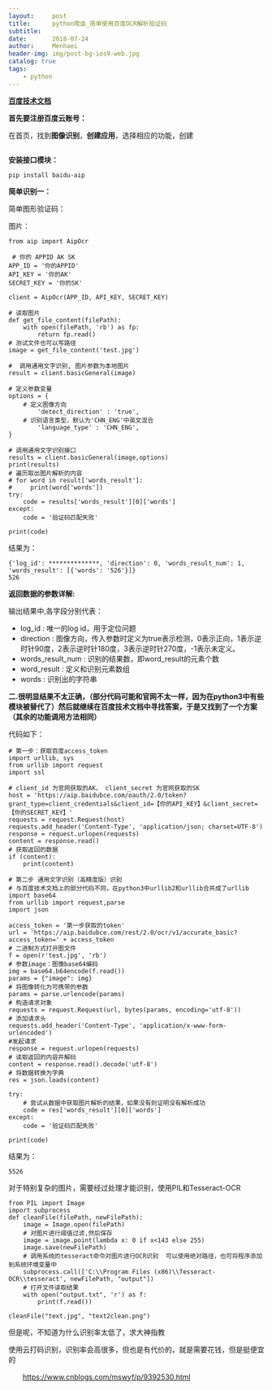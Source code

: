 ```yaml
---
layout:     post
title:      python爬虫_简单使用百度OCR解析验证码
subtitle:   
date:       2018-07-24
author:     Menhaei
header-img: img/post-bg-ios9-web.jpg
catalog: true
tags:
    - python
---
```

**[百度技术文档](https://link.zhihu.com/?target=https%3A//ai.baidu.com/docs%23/OCR-API/top)**

**首先要注册百度云账号：**

在首页，找到**图像识别**，**创建应用**，选择相应的功能，创建

<img src="https://images2018.cnblogs.com/blog/1432315/201807/1432315-20180724184731327-1320980786.png" alt="" />

**安装接口模块：**

```
pip install baidu-aip
```

**简单识别一：**

简单图形验证码：

图片：<img src="https://images2018.cnblogs.com/blog/1432315/201807/1432315-20180724183721395-1187814475.jpg" alt="" />

```
from aip import AipOcr

 # 你的 APPID AK SK
APP_ID = '你的APPID'
API_KEY = '你的AK'
SECRET_KEY = '你的SK'

client = AipOcr(APP_ID, API_KEY, SECRET_KEY)

# 读取图片
def get_file_content(filePath):
    with open(filePath, 'rb') as fp:
        return fp.read()
# 测试文件也可以写路径
image = get_file_content('test.jpg')

#  调用通用文字识别, 图片参数为本地图片
result = client.basicGeneral(image)

# 定义参数变量
options = {
    # 定义图像方向
        'detect_direction' : 'true',
    # 识别语言类型，默认为'CHN_ENG'中英文混合
        'language_type' : 'CHN_ENG',
}

# 调用通用文字识别接口
results = client.basicGeneral(image,options)
print(results)
# 遍历取出图片解析的内容
# for word in result['words_result']:
#     print(word['words'])
try:
    code = results['words_result'][0]['words']
except:
    code = '验证码匹配失败'

print(code)
```

结果为：

```
{'log_id': **************, 'direction': 0, 'words_result_num': 1, 'words_result': [{'words': '526'}]}
526
```

**返回数据的参数详解:**

输出结果中,各字段分别代表：

- log_id : 唯一的log id，用于定位问题
- direction : 图像方向，传入参数时定义为true表示检测，0表示正向，1表示逆时针90度，2表示逆时针180度，3表示逆时针270度，-1表示未定义。
- words_result_num : 识别的结果数，即word_result的元素个数
- word_result : 定义和识别元素数组
- words : 识别出的字符串

**二.很明显结果不太正确，（部分代码可能和官网不太一样，因为在python3中有些模块被替代了）然后就继续在百度技术文档中寻找答案，于是又找到了一个方案（其余的功能调用方法相同）**

代码如下：

```
# 第一步：获取百度access_token
import urllib, sys
from urllib import request
import ssl

# client_id 为官网获取的AK， client_secret 为官网获取的SK
host = 'https://aip.baidubce.com/oauth/2.0/token?grant_type=client_credentials&client_id=【你的API_KEY】&client_secret=【你的SECRET_KEY】'
requests = request.Request(host)
requests.add_header('Content-Type', 'application/json; charset=UTF-8')
response = request.urlopen(requests)
content = response.read()
# 获取返回的数据
if (content):
    print(content)

# 第二步 通用文字识别（高精度版）识别
# 与百度技术文档上的部分代码不同，在python3中urllib2和urllib合并成了urllib
import base64
from urllib import request,parse
import json

access_token = '第一步获取的token'
url = 'https://aip.baidubce.com/rest/2.0/ocr/v1/accurate_basic?access_token=' + access_token
# 二进制方式打开图文件
f = open(r'test.jpg', 'rb')
# 参数image：图像base64编码
img = base64.b64encode(f.read())
params = {"image": img}
# 将图像转化为可携带的参数
params = parse.urlencode(params)
# 构造请求对象
requests = request.Request(url, bytes(params, encoding='utf-8'))
# 添加请求头
requests.add_header('Content-Type', 'application/x-www-form-urlencoded')
#发起请求
response = request.urlopen(requests)
# 读取返回的内容并解码
content = response.read().decode('utf-8')
# 将数据转换为字典
res = json.loads(content)

try:
    # 尝试从数据中获取图片解析的结果，如果没有则证明没有解析成功
    code = res['words_result'][0]['words']
except:
    code = '验证码匹配失败'

print(code)
```

结果为：

```
5526
```

对于特别复杂的图片，需要经过处理才能识别，使用PIL和Tesseract-OCR

```
from PIL import Image
import subprocess
def cleanFile(filePath, newFilePath):
    image = Image.open(filePath)
    # 对图片进行阈值过滤,然后保存
    image = image.point(lambda x: 0 if x<143 else 255)
    image.save(newFilePath)
    # 调用系统的tesseract命令对图片进行OCR识别  可以使用绝对路径，也可将程序添加到系统环境变量中
    subprocess.call(['C:\\Program Files (x86)\\Tesseract-OCR\\tesseract', newFilePath, "output"])
    # 打开文件读取结果
    with open("output.txt", 'r') as f:
        print(f.read())

cleanFile("text.jpg", "text2clean.png")
```

但是呢，不知道为什么识别率太低了，求大神指教

使用云打码识别，识别率会高很多，但也是有代价的，就是需要花钱，但是挺便宜的

　　https://www.cnblogs.com/mswyf/p/9392530.html

